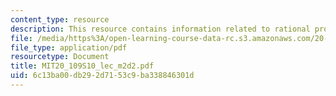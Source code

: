 ```yaml
---
content_type: resource
description: This resource contains information related to rational protein design.
file: /media/https%3A/open-learning-course-data-rc.s3.amazonaws.com/20-109-laboratory-fundamentals-in-biological-engineering-spring-2010/6c13ba00db292d7153c9ba338846301d_MIT20_109S10_lec_m2d2.pdf
file_type: application/pdf
resourcetype: Document
title: MIT20_109S10_lec_m2d2.pdf
uid: 6c13ba00-db29-2d71-53c9-ba338846301d
---
```

